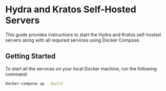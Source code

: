 # Hydra and Kratos Self-Hosted Servers

This guide provides instructions to start the Hydra and Kratos self-hosted servers along with all required services using Docker Compose.

## Getting Started

To start all the services on your local Docker machine, run the following command:

```bash
docker-compose up --build
```

